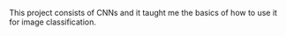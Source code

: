 This project consists of CNNs and it taught me the basics of how to use it for image classification.
